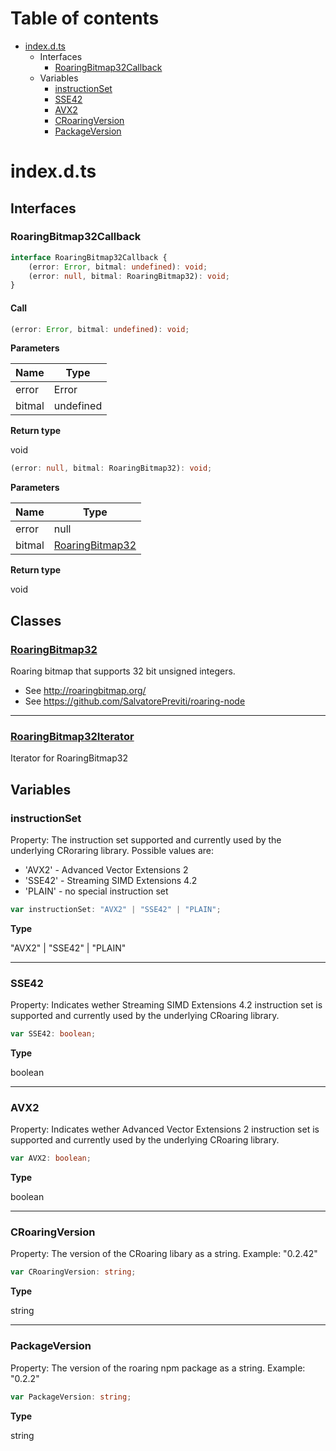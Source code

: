 # Table of contents

* [index.d.ts][SourceFile-0]
    * Interfaces
        * [RoaringBitmap32Callback][InterfaceDeclaration-0]
    * Variables
        * [instructionSet][VariableDeclaration-0]
        * [SSE42][VariableDeclaration-1]
        * [AVX2][VariableDeclaration-2]
        * [CRoaringVersion][VariableDeclaration-3]
        * [PackageVersion][VariableDeclaration-4]

# index.d.ts

## Interfaces

### RoaringBitmap32Callback

```typescript
interface RoaringBitmap32Callback {
    (error: Error, bitmal: undefined): void;
    (error: null, bitmal: RoaringBitmap32): void;
}
```
#### Call

```typescript
(error: Error, bitmal: undefined): void;
```

**Parameters**

| Name   | Type      |
| ------ | --------- |
| error  | Error     |
| bitmal | undefined |

**Return type**

void

```typescript
(error: null, bitmal: RoaringBitmap32): void;
```

**Parameters**

| Name   | Type                                  |
| ------ | ------------------------------------- |
| error  | null                                  |
| bitmal | [RoaringBitmap32][ClassDeclaration-0] |

**Return type**

void


## Classes

### [RoaringBitmap32][ClassDeclaration-0]

Roaring bitmap that supports 32 bit unsigned integers.

- See http://roaringbitmap.org/
- See https://github.com/SalvatorePreviti/roaring-node


----------

### [RoaringBitmap32Iterator][ClassDeclaration-1]

Iterator for RoaringBitmap32


## Variables

### instructionSet

Property: The instruction set supported and currently used by the underlying CRoraring library.
Possible values are:
  - 'AVX2' - Advanced Vector Extensions 2
  - 'SSE42' - Streaming SIMD Extensions 4.2
  - 'PLAIN' - no special instruction set

```typescript
var instructionSet: "AVX2" | "SSE42" | "PLAIN";
```

**Type**

"AVX2" | "SSE42" | "PLAIN"

----------

### SSE42

Property: Indicates wether Streaming SIMD Extensions 4.2 instruction set is supported and currently used by the underlying CRoaring library.

```typescript
var SSE42: boolean;
```

**Type**

boolean

----------

### AVX2

Property: Indicates wether Advanced Vector Extensions 2 instruction set is supported and currently used by the underlying CRoaring library.

```typescript
var AVX2: boolean;
```

**Type**

boolean

----------

### CRoaringVersion

Property: The version of the CRoaring libary as a string.
Example: "0.2.42"

```typescript
var CRoaringVersion: string;
```

**Type**

string

----------

### PackageVersion

Property: The version of the roaring npm package as a string.
Example: "0.2.2"

```typescript
var PackageVersion: string;
```

**Type**

string

[SourceFile-0]: index.d.md#indexdts
[InterfaceDeclaration-0]: index.d.md#roaringbitmap32callback
[ClassDeclaration-0]: index.d/roaringbitmap32.md#roaringbitmap32
[ClassDeclaration-0]: index.d/roaringbitmap32.md#roaringbitmap32
[ClassDeclaration-1]: index.d/roaringbitmap32iterator.md#roaringbitmap32iterator
[VariableDeclaration-0]: index.d.md#instructionset
[VariableDeclaration-1]: index.d.md#sse42
[VariableDeclaration-2]: index.d.md#avx2
[VariableDeclaration-3]: index.d.md#croaringversion
[VariableDeclaration-4]: index.d.md#packageversion